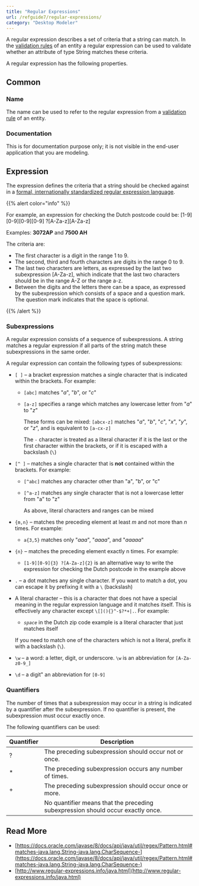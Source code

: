 ```yaml
---
title: "Regular Expressions"
url: /refguide7/regular-expressions/
category: "Desktop Modeler"
---
```



A regular expression describes a set of criteria that a string can match. In the [validation rules](/refguide7/validation-rules/) of an entity a regular expression can be used to validate whether an attribute of type String matches these criteria.

A regular expression has the following properties.

## Common

### Name

The name can be used to refer to the regular expression from a [validation rule](/refguide7/validation-rules/) of an entity.

### Documentation

This is for documentation purpose only; it is not visible in the end-user application that you are modeling.

## Expression

The expression defines the criteria that a string should be checked against in a [formal, internationally standardized regular expression language](https://docs.oracle.com/javase/8/docs/api/java/util/regex/Pattern.html).

{{% alert color="info" %}}

For example, an expression for checking the Dutch postcode could be: [1-9][0-9][0-9][0-9] ?[A-Za-z][A-Za-z]

Examples: **3072AP** and **7500 AH**

The criteria are:

*   The first character is a digit in the range 1 to 9.
*   The second, third and fourth characters are digits in the range 0 to 9.
*   The last two characters are letters, as expressed by the last two subexpression [A-Za-z], which indicate that the last two characters should be in the range A-Z or the range a-z.
*   Between the digits and the letters there can be a space, as expressed by the subexpression which consists of a space and a question mark. The question mark indicates that the space is optional.

{{% /alert %}}

### Subexpressions

A regular expression consists of a sequence of subexpressions. A string matches a regular expression if all parts of the string match these subexpressions in the same order.

A regular expression can contain the following types of subexpressions:

* `[ ]` – a bracket expression matches a single character that is indicated within the brackets. For example:

    * `[abc]` matches "_a_", "_b_", or "_c_"

    * `[a-z]` specifies a range which matches any lowercase letter from "_a_" to "_z_"

        These forms can be mixed: `[abcx-z]` matches "_a_", "_b_", "_c_", "_x_", "_y_", or "_z_", and is equivalent to `[a-cx-z]`

        The `-` character is treated as a literal character if it is the last or the first character within the brackets, or if it is escaped with a backslash (`\`)

* `[^ ]` – matches a single character that is **not** contained within the brackets. For example:

    * `[^abc]` matches any character other than "a", "b", or "c"

    * `[^a-z]` matches any single character that is not a lowercase letter from "a" to "z"
    
        As above, literal characters and ranges can be mixed

* `{m,n}` – matches the preceding element at least _m_ and not more than _n_ times. For example:

    * `a{3,5}` matches only "_aaa_", "_aaaa_", and "_aaaaa_"

* `{n}` – matches the preceding element exactly n times. For example:

    * `[1-9][0-9]{3} ?[A-Za-z]{2}` is an alternative way to write the expression for checking the Dutch postcode in the example above

* `.` – a dot matches any single character. If you want to match a dot, you can escape it by prefixing it with a `\` (backslash)

* A literal character – this is a character that does not have a special meaning in the regular expression language and it matches itself. This is effectively any character except `\[](){}^-$?*+|.`. For example:

    * *`space`* in the Dutch zip code example is a literal character that just matches itself

    If you need to match one of the characters which is not a literal, prefix it with a backslash (`\`).

* `\w` – a word: a letter, digit, or underscore. `\w` is an abbreviation for `[A-Za-z0-9_]`

* `\d` – a digit" an abbreviation for `[0-9]`

### Quantifiers

The number of times that a subexpression may occur in a string is indicated by a quantifier after the subexpression. If no quantifier is present, the subexpression must occur exactly once.

The following quantifiers can be used:

| Quantifier | Description  |
| --- | --- |
| ? | The preceding subexpression should occur not or once. |
| * | The preceding subexpression occurs any number of times. |
| + | The preceding subexpression should occur once or more. |
|   | No quantifier means that the preceding subexpression should occur exactly once. |

## **Read More**

* [https://docs.oracle.com/javase/8/docs/api/java/util/regex/Pattern.html#matches-java.lang.String-java.lang.CharSequence-](https://docs.oracle.com/javase/8/docs/api/java/util/regex/Pattern.html#matches-java.lang.String-java.lang.CharSequence-)
* [http://www.regular-expressions.info/java.html](http://www.regular-expressions.info/java.html)
